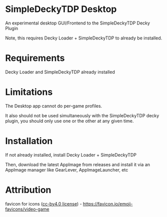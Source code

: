 # SimpleDeckyTDP Desktop

An experimental desktop GUI/Frontend to the SimpleDeckyTDP Decky Plugin

Note, this requires Decky Loader + SimpleDeckyTDP to already be installed.

# Requirements

Decky Loader and SimpleDeckyTDP already installed

# Limitations

The Desktop app cannot do per-game profiles.

It also should not be used simultaneously with the SimpleDeckyTDP decky plugin, you should only use one or the other at any given time.

# Installation

If not already installed, install Decky Loader + SimpleDeckyTDP

Then, download the latest AppImage from releases and install it via an AppImage manager like GearLever, AppImageLauncher, etc

# Attribution

favicon for icons ([cc-by4.0 license](https://creativecommons.org/licenses/by/4.0/)) - https://favicon.io/emoji-favicons/video-game
